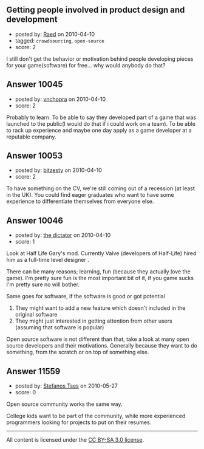 ## Getting people involved in product design and development

- posted by: [Raed](https://stackexchange.com/users/-1/2593-raed) on 2010-04-10
- tagged: `crowdsourcing`, `open-source`
- score: 2

I still don't get the behavior or motivation behind people developing pieces for your game(software) for free...
why would anybody do that?


## Answer 10045

- posted by: [vnchopra](https://stackexchange.com/users/-1/2821-vnchopra) on 2010-04-10
- score: 2

Probably to learn. To be able to say they developed part of a game that was launched to the public(I would do that if i could work on a team). To be able to rack up experience and maybe one day apply as a game developer at a reputable company.


## Answer 10053

- posted by: [bitzesty](https://stackexchange.com/users/-1/3050-bitzesty) on 2010-04-10
- score: 2

To have something on the CV, we're still coming out of a recession (at least in the UK). You could find eager graduates who want to have some experience to differentiate themselves from everyone else.


## Answer 10046

- posted by: [the dictator](https://stackexchange.com/users/-1/473-the-dictator) on 2010-04-10
- score: 1

Look at Half Life Gary's mod. Currently Valve (developers of Half-Life) hired him as a full-time level designer . 

There can be many reasons; learning, fun (because they actually love the game). I'm pretty sure fun is the most important bit of it, if you game sucks I'm pretty sure no will bother.

Same goes for software, if the software is good or got potential

 1. They might want to add a new feature which doesn't included in the original software
 2. They might just interested in getting attention from other users (assuming that software is popular)

Open source software is not different than that, take a look at many open source developers and their motivations. Generally because they want to do something, from the scratch or on top of something else.


## Answer 11559

- posted by: [Stefanos Tses](https://stackexchange.com/users/-1/3178-stefanos-tses) on 2010-05-27
- score: 0

Open source community works the same way.

College kids want to be part of the community, while more experienced programmers looking for projects to put on their resumes.





---

All content is licensed under the [CC BY-SA 3.0 license](https://creativecommons.org/licenses/by-sa/3.0/).
